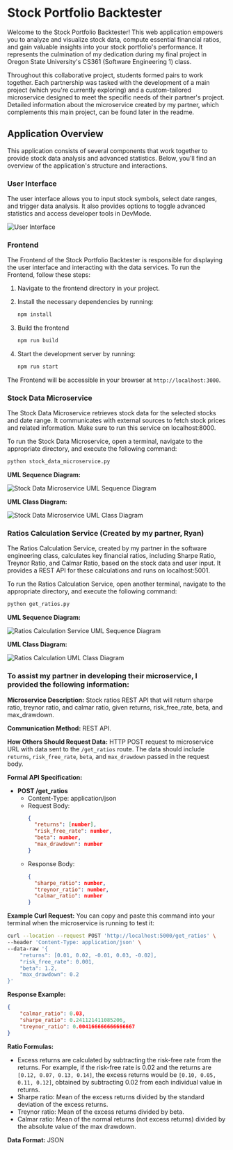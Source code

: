 

# Stock Portfolio Backtester

Welcome to the Stock Portfolio Backtester! This web application empowers you to analyze and visualize stock data, compute essential financial ratios, and gain valuable insights into your stock portfolio's performance. It represents the culmination of my dedication during my final project in Oregon State University's CS361 (Software Engineering 1) class.

Throughout this collaborative project, students formed pairs to work together. Each partnership was tasked with the development of a main project (which you're currently exploring) and a custom-tailored microservice designed to meet the specific needs of their partner's project. Detailed information about the microservice created by my partner, which complements this main project, can be found later in the readme.

## Application Overview

This application consists of several components that work together to provide stock data analysis and advanced statistics. Below, you'll find an overview of the application's structure and interactions.

### User Interface

The user interface allows you to input stock symbols, select date ranges, and trigger data analysis. It also provides options to toggle advanced statistics and access developer tools in DevMode.

![User Interface](documentation/user_interface.png)

### Frontend

The Frontend of the Stock Portfolio Backtester is responsible for displaying the user interface and interacting with the data services. To run the Frontend, follow these steps:

1. Navigate to the frontend directory in your project.
2. Install the necessary dependencies by running:

   ```bash
   npm install
   ```

3. Build the frontend
   ```bash
   npm run build
   ```

4. Start the development server by running:

   ```bash
   npm run start
   ```

The Frontend will be accessible in your browser at `http://localhost:3000`.

### Stock Data Microservice

The Stock Data Microservice retrieves stock data for the selected stocks and date range. It communicates with external sources to fetch stock prices and related information. Make sure to run this service on localhost:8000.

To run the Stock Data Microservice, open a terminal, navigate to the appropriate directory, and execute the following command:

```bash
python stock_data_microservice.py
```
**UML Sequence Diagram:**

![Stock Data Microservice UML Sequence Diagram](documentation/stock_data_microservice.png)

**UML Class Diagram:**

![Stock Data Microservice UML Class Diagram](documentation/uml_class_diagram_stock_data_microservice.png)

### Ratios Calculation Service (Created by my partner, Ryan)

The Ratios Calculation Service, created by my partner in the software engineering class, calculates key financial ratios, including Sharpe Ratio, Treynor Ratio, and Calmar Ratio, based on the stock data and user input. It provides a REST API for these calculations and runs on localhost:5001.

To run the Ratios Calculation Service, open another terminal, navigate to the appropriate directory, and execute the following command:

```bash
python get_ratios.py
```
**UML Sequence Diagram:**

![Ratios Calculation Service UML Sequence Diagram](documentation/get_ratios.png)

**UML Class Diagram:**

![Ratios Calculation UML Class Diagram](documentation/uml_class_diagram_get_ratio.png)


### To assist my partner in developing their microservice, I provided the following information:

**Microservice Description:**
Stock ratios REST API that will return sharpe ratio, treynor ratio, and calmar ratio, given returns, risk_free_rate, beta, and max_drawdown.

**Communication Method:**
REST API.

**How Others Should Request Data:**
HTTP POST request to microservice URL with data sent to the `/get_ratios` route. The data should include `returns`, `risk_free_rate`, `beta`, and `max_drawdown` passed in the request body.

**Formal API Specification:**
- **POST /get_ratios**
  - Content-Type: application/json
  - Request Body:
    ```json
    { 
      "returns": [number],
      "risk_free_rate": number,
      "beta": number,
      "max_drawdown": number
    }
    ```
  - Response Body:
    ```json
    {
      "sharpe_ratio": number,
      "treynor_ratio": number,
      "calmar_ratio": number
    }
    ```

**Example Curl Request:**
You can copy and paste this command into your terminal when the microservice is running to test it:
```bash
curl --location --request POST 'http://localhost:5000/get_ratios' \
--header 'Content-Type: application/json' \
--data-raw '{
    "returns": [0.01, 0.02, -0.01, 0.03, -0.02],
    "risk_free_rate": 0.001,
    "beta": 1.2,
    "max_drawdown": 0.2
}'
```

**Response Example:**
```json
{
    "calmar_ratio": 0.03,
    "sharpe_ratio": 0.241121411085206,
    "treynor_ratio": 0.004166666666666667
}
```

**Ratio Formulas:**
- Excess returns are calculated by subtracting the risk-free rate from the returns. For example, if the risk-free rate is 0.02 and the returns are `[0.12, 0.07, 0.13, 0.14]`, the excess returns would be `[0.10, 0.05, 0.11, 0.12]`, obtained by subtracting 0.02 from each individual value in returns.
- Sharpe ratio: Mean of the excess returns divided by the standard deviation of the excess returns.
- Treynor ratio: Mean of the excess returns divided by beta.
- Calmar ratio: Mean of the normal returns (not excess returns) divided by the absolute value of the max drawdown.

**Data Format:**
JSON


